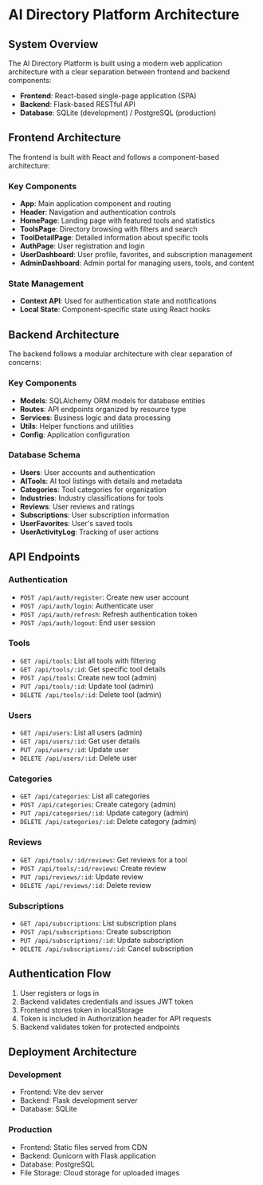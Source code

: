# AI Directory Platform Architecture

## System Overview

The AI Directory Platform is built using a modern web application architecture with a clear separation between frontend and backend components:

- **Frontend**: React-based single-page application (SPA)
- **Backend**: Flask-based RESTful API
- **Database**: SQLite (development) / PostgreSQL (production)

## Frontend Architecture

The frontend is built with React and follows a component-based architecture:

### Key Components

- **App**: Main application component and routing
- **Header**: Navigation and authentication controls
- **HomePage**: Landing page with featured tools and statistics
- **ToolsPage**: Directory browsing with filters and search
- **ToolDetailPage**: Detailed information about specific tools
- **AuthPage**: User registration and login
- **UserDashboard**: User profile, favorites, and subscription management
- **AdminDashboard**: Admin portal for managing users, tools, and content

### State Management

- **Context API**: Used for authentication state and notifications
- **Local State**: Component-specific state using React hooks

## Backend Architecture

The backend follows a modular architecture with clear separation of concerns:

### Key Components

- **Models**: SQLAlchemy ORM models for database entities
- **Routes**: API endpoints organized by resource type
- **Services**: Business logic and data processing
- **Utils**: Helper functions and utilities
- **Config**: Application configuration

### Database Schema

- **Users**: User accounts and authentication
- **AITools**: AI tool listings with details and metadata
- **Categories**: Tool categories for organization
- **Industries**: Industry classifications for tools
- **Reviews**: User reviews and ratings
- **Subscriptions**: User subscription information
- **UserFavorites**: User's saved tools
- **UserActivityLog**: Tracking of user actions

## API Endpoints

### Authentication
- `POST /api/auth/register`: Create new user account
- `POST /api/auth/login`: Authenticate user
- `POST /api/auth/refresh`: Refresh authentication token
- `POST /api/auth/logout`: End user session

### Tools
- `GET /api/tools`: List all tools with filtering
- `GET /api/tools/:id`: Get specific tool details
- `POST /api/tools`: Create new tool (admin)
- `PUT /api/tools/:id`: Update tool (admin)
- `DELETE /api/tools/:id`: Delete tool (admin)

### Users
- `GET /api/users`: List all users (admin)
- `GET /api/users/:id`: Get user details
- `PUT /api/users/:id`: Update user
- `DELETE /api/users/:id`: Delete user

### Categories
- `GET /api/categories`: List all categories
- `POST /api/categories`: Create category (admin)
- `PUT /api/categories/:id`: Update category (admin)
- `DELETE /api/categories/:id`: Delete category (admin)

### Reviews
- `GET /api/tools/:id/reviews`: Get reviews for a tool
- `POST /api/tools/:id/reviews`: Create review
- `PUT /api/reviews/:id`: Update review
- `DELETE /api/reviews/:id`: Delete review

### Subscriptions
- `GET /api/subscriptions`: List subscription plans
- `POST /api/subscriptions`: Create subscription
- `PUT /api/subscriptions/:id`: Update subscription
- `DELETE /api/subscriptions/:id`: Cancel subscription

## Authentication Flow

1. User registers or logs in
2. Backend validates credentials and issues JWT token
3. Frontend stores token in localStorage
4. Token is included in Authorization header for API requests
5. Backend validates token for protected endpoints

## Deployment Architecture

### Development
- Frontend: Vite dev server
- Backend: Flask development server
- Database: SQLite

### Production
- Frontend: Static files served from CDN
- Backend: Gunicorn with Flask application
- Database: PostgreSQL
- File Storage: Cloud storage for uploaded images

